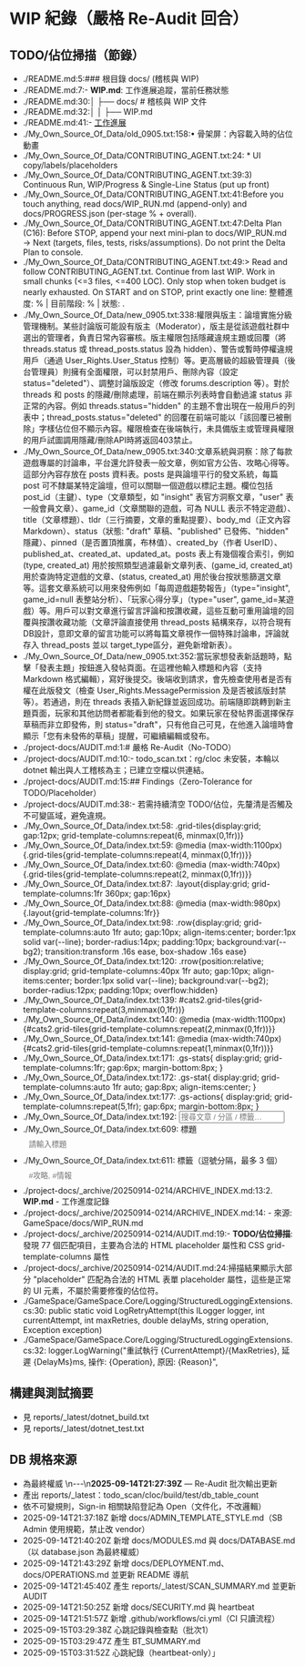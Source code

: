 # WIP 紀錄（嚴格 Re-Audit 回合）

## TODO/佔位掃描（節錄）

- ./README.md:5:### 根目錄 docs/ (稽核與 WIP)
- ./README.md:7:- **WIP.md**: 工作進展追蹤，當前任務狀態
- ./README.md:30:│   ├── docs/               # 稽核與 WIP 文件
- ./README.md:32:│   │   ├── WIP.md
- ./README.md:41:- [工作進展](../GameSpace/docs/WIP.md)
- ./My_Own_Source_Of_Data/old_0905.txt:158:•	骨架屏：內容載入時的佔位動畫
- ./My_Own_Source_Of_Data/CONTRIBUTING_AGENT.txt:24: * UI copy/labels/placeholders
- ./My_Own_Source_Of_Data/CONTRIBUTING_AGENT.txt:39:3) Continuous Run, WIP/Progress & Single-Line Status (put up front)
- ./My_Own_Source_Of_Data/CONTRIBUTING_AGENT.txt:41:Before you touch anything, read docs/WIP_RUN.md (append-only) and docs/PROGRESS.json (per-stage % + overall).
- ./My_Own_Source_Of_Data/CONTRIBUTING_AGENT.txt:47:Delta Plan (C16): Before STOP, append your next mini-plan to docs/WIP_RUN.md → Next (targets, files, tests, risks/assumptions). Do not print the Delta Plan to console.
- ./My_Own_Source_Of_Data/CONTRIBUTING_AGENT.txt:49:> Read and follow CONTRIBUTING_AGENT.txt. Continue from last WIP. Work in small chunks (<=3 files, <=400 LOC). Only stop when token budget is nearly exhausted. On START and on STOP, print exactly one line: 整體進度: <overall>% | 目前階段: <stage>% | 狀態: <short description>.
- ./My_Own_Source_Of_Data/new_0905.txt:338:權限與版主：論壇實施分級管理機制。某些討論版可能設有版主（Moderator），版主是從該遊戲社群中選出的管理者，負責日常內容審核。版主權限包括隱藏違規主題或回覆（將 threads.status 或 thread_posts.status 設為 hidden）、警告或暫時停權違規用戶（通過 User_Rights.User_Status 控制）等。更高層級的超級管理員（後台管理員）則擁有全面權限，可以封禁用戶、刪除內容（設定 status="deleted"）、調整討論版設定（修改 forums.description 等）。對於 threads 和 posts 的隱藏/刪除處理，前端在顯示列表時會自動過濾 status 非正常的內容。例如 threads.status="hidden" 的主題不會出現在一般用戶的列表中；thread_posts.status="deleted" 的回覆在前端可能以「該回覆已被刪除」字樣佔位但不顯示內容。權限檢查在後端執行，未具備版主或管理員權限的用戶試圖調用隱藏/刪除API時將返回403禁止。
- ./My_Own_Source_Of_Data/new_0905.txt:340:文章系統與洞察：除了每款遊戲專屬的討論串，平台還允許發表一般文章，例如官方公告、攻略心得等。這部分內容存放在 posts 資料表。posts 是與論壇平行的發文系統，每篇 post 可不隸屬某特定論壇，但可以關聯一個遊戲以標記主題。欄位包括 post_id（主鍵）、type（文章類型，如 "insight" 表官方洞察文章，"user" 表一般會員文章）、game_id（文章關聯的遊戲，可為 NULL 表示不特定遊戲）、title（文章標題）、tldr（三行摘要，文章的重點提要）、body_md（正文內容 Markdown）、status（狀態: "draft" 草稿、"published" 已發佈、"hidden" 隱藏）、pinned（是否置頂推廣，布林值）、created_by（作者 UserID）、published_at、created_at、updated_at。posts 表上有幾個複合索引，例如 (type, created_at) 用於按照類型過濾最新文章列表、(game_id, created_at) 用於查詢特定遊戲的文章、(status, created_at) 用於後台按狀態篩選文章等。這套文章系統可以用來發佈例如「每周遊戲趨勢報告」（type="insight", game_id=null 表整站分析）、「玩家心得分享」（type="user", game_id=某遊戲）等。用戶可以對文章進行留言評論和按讚收藏，這些互動可重用論壇的回覆與按讚收藏功能（文章評論直接使用 thread_posts 結構來存，以符合現有DB設計，意即文章的留言功能可以將每篇文章視作一個特殊討論串，評論就存入 thread_posts 並以 target_type區分，避免新增新表）。
- ./My_Own_Source_Of_Data/new_0905.txt:352:當玩家想發表新話題時，點擊「發表主題」按鈕進入發帖頁面。在這裡他輸入標題和內容（支持 Markdown 格式編輯），寫好後提交。後端收到請求，會先檢查使用者是否有權在此版發文（檢查 User_Rights.MessagePermission 及是否被該版封禁等）。若通過，則在 threads 表插入新紀錄並返回成功。前端隨即跳轉到新主題頁面，玩家和其他訪問者都能看到他的發文。如果玩家在發帖界面選擇保存草稿而非立即發佈，則 status="draft"，只有他自己可見，在他進入論壇時會顯示「您有未發佈的草稿」提醒，可繼續編輯或發布。
- ./project-docs/AUDIT.md:1:# 嚴格 Re-Audit（No-TODO）
- ./project-docs/AUDIT.md:10:- todo_scan.txt：rg/cloc 未安裝，本輪以 dotnet 輸出與人工稽核為主；已建立空檔以供連結。
- ./project-docs/AUDIT.md:15:## Findings（Zero-Tolerance for TODO/Placeholder）
- ./project-docs/AUDIT.md:38:- 若需持續清空 TODO/佔位，先釐清是否觸及不可變區域，避免違規。
- ./My_Own_Source_Of_Data/index.txt:58:    .grid-tiles{display:grid; gap:12px; grid-template-columns:repeat(6, minmax(0,1fr))}
- ./My_Own_Source_Of_Data/index.txt:59:    @media (max-width:1100px){.grid-tiles{grid-template-columns:repeat(4, minmax(0,1fr))}}
- ./My_Own_Source_Of_Data/index.txt:60:    @media (max-width:740px){.grid-tiles{grid-template-columns:repeat(2, minmax(0,1fr))}}
- ./My_Own_Source_Of_Data/index.txt:87:    .layout{display:grid; grid-template-columns:1fr 360px; gap:16px}
- ./My_Own_Source_Of_Data/index.txt:88:    @media (max-width:980px){.layout{grid-template-columns:1fr}}
- ./My_Own_Source_Of_Data/index.txt:98:    .row{display:grid; grid-template-columns:auto 1fr auto; gap:10px; align-items:center; border:1px solid var(--line); border-radius:14px; padding:10px; background:var(--bg2); transition:transform .16s ease, box-shadow .16s ease}
- ./My_Own_Source_Of_Data/index.txt:120:    .rrow{position:relative; display:grid; grid-template-columns:40px 1fr auto; gap:10px; align-items:center; border:1px solid var(--line); background:var(--bg2); border-radius:12px; padding:10px; overflow:hidden}
- ./My_Own_Source_Of_Data/index.txt:139:    #cats2.grid-tiles{grid-template-columns:repeat(3,minmax(0,1fr))}
- ./My_Own_Source_Of_Data/index.txt:140:    @media (max-width:1100px){#cats2.grid-tiles{grid-template-columns:repeat(2,minmax(0,1fr))}}
- ./My_Own_Source_Of_Data/index.txt:141:    @media (max-width:740px){#cats2.grid-tiles{grid-template-columns:repeat(1,minmax(0,1fr))}}
- ./My_Own_Source_Of_Data/index.txt:171:    .gs-stats{ display:grid; grid-template-columns:1fr; gap:6px; margin-bottom:8px; }
- ./My_Own_Source_Of_Data/index.txt:172:    .gs-stat{ display:grid; grid-template-columns:auto 1fr auto; gap:8px; align-items:center; }
- ./My_Own_Source_Of_Data/index.txt:177:    .gs-actions{ display:grid; grid-template-columns:repeat(5,1fr); gap:6px; margin-bottom:8px; }
- ./My_Own_Source_Of_Data/index.txt:192:        <input id="q2" type="search" placeholder="搜尋文章 / 分區 / 標籤…" aria-label="搜尋"/>
- ./My_Own_Source_Of_Data/index.txt:609:          <label>標題 <input name="title" placeholder="請輸入標題" style="width:100%; padding:10px; border-radius:10px; border:1px solid var(--line); background:var(--surface)"></label>
- ./My_Own_Source_Of_Data/index.txt:611:          <label>標籤（逗號分隔，最多 3 個） <input name="tags" placeholder="#攻略, #情報" style="width:100%; padding:10px; border-radius:10px; border:1px solid var(--line); background:var(--surface)"></label>
- ./project-docs/_archive/20250914-0214/ARCHIVE_INDEX.md:13:2. **WIP.md** - 工作進度記錄
- ./project-docs/_archive/20250914-0214/ARCHIVE_INDEX.md:14:   - 來源: GameSpace/docs/WIP_RUN.md
- ./project-docs/_archive/20250914-0214/AUDIT.md:19:- **TODO/佔位掃描**: 發現 77 個匹配項目，主要為合法的 HTML placeholder 屬性和 CSS grid-template-columns 屬性
- ./project-docs/_archive/20250914-0214/AUDIT.md:24:掃描結果顯示大部分 "placeholder" 匹配為合法的 HTML 表單 placeholder 屬性，這些是正常的 UI 元素，不屬於需要修復的佔位符。
- ./GameSpace/GameSpace.Core/Logging/StructuredLoggingExtensions.cs:30:        public static void LogRetryAttempt(this ILogger logger, int currentAttempt, int maxRetries, double delayMs, string operation, Exception exception)
- ./GameSpace/GameSpace.Core/Logging/StructuredLoggingExtensions.cs:32:            logger.LogWarning("重試執行 {CurrentAttempt}/{MaxRetries}, 延遲 {DelayMs}ms, 操作: {Operation}, 原因: {Reason}",

## 構建與測試摘要
- 見 reports/_latest/dotnet_build.txt
- 見 reports/_latest/dotnet_test.txt

## DB 規格來源
-  為最終權威
\n---\n**2025-09-14T21:27:39Z** — Re-Audit 批次輸出更新
- 產出 reports/_latest：todo_scan/cloc/build/test/db_table_count
- 依不可變規則，Sign-in 相關缺陷登記為 Open（文件化，不改邏輯）
- 2025-09-14T21:37:18Z 新增 docs/ADMIN_TEMPLATE_STYLE.md（SB Admin 使用規範，禁止改 vendor）
- 2025-09-14T21:40:20Z 新增 docs/MODULES.md 與 docs/DATABASE.md（以 database.json 為最終權威）
- 2025-09-14T21:43:29Z 新增 docs/DEPLOYMENT.md、docs/OPERATIONS.md 並更新 README 導航
- 2025-09-14T21:45:40Z 產生 reports/_latest/SCAN_SUMMARY.md 並更新 AUDIT
- 2025-09-14T21:50:25Z 新增 docs/SECURITY.md 與 heartbeat
- 2025-09-14T21:51:57Z 新增 .github/workflows/ci.yml（CI 只讀流程）
- 2025-09-15T03:29:38Z 心跳記錄與檢查點（批次1）
- 2025-09-15T03:29:47Z 產生 BT_SUMMARY.md
- 2025-09-15T03:31:52Z 心跳紀錄（heartbeat-only）」
